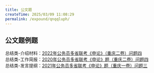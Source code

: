 ```yaml
---
title: 公文题
createTime: 2025/03/09 11:08:29
permalink: /expound/qnqqluph/
---
```





## 公文题例题
总结类-介绍材料：[2022年公务员多省联考《申论》（重庆二卷）问题四](https://spa.fenbi.com/shenlun/zhenti/shenlun/201727?checkId=DGsR61Ru)  
总结类-工作简报：[2020年公务员多省联考《申论》题（重庆二卷）问题四](https://spa.fenbi.com/shenlun/zhenti/shenlun/101435?checkId=D2sR6FVs)  
总结类-发言提纲：[2021年公务员多省联考《申论》题（重庆一卷）问题三](https://spa.fenbi.com/shenlun/zhenti/shenlun/127069?checkId=D2kX7FBg)
